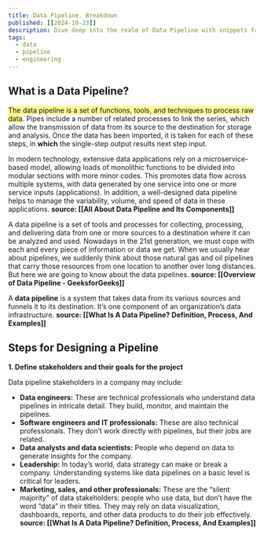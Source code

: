 ```yaml
---
title: Data Pipeline. Breakdown
published: [[2024-10-23]]
description: Dive deep into the realm of Data Pipeline with snippets from multiple sources
tags:
  - data
  - pipeline
  - engineering
---
```


## What is a Data Pipeline?
<span style="background:#fff88f">The data pipeline is a set of functions, tools, and techniques to process raw data</span>. Pipes include a number of related processes to link the series, which allow the transmission of data from its source to the destination for storage and analysis. Once the data has been imported, it is taken for each of these steps, in **which** the single-step output results next step input.

In modern technology, extensive data applications rely on a microservice-based model, allowing loads of monolithic functions to be divided into modular sections with more minor codes. This promotes data flow across multiple systems, with data generated by one service into one or more service inputs (applications). In addition, a well-designed data pipeline helps to manage the variability, volume, and speed of data in these applications.
**source: [[All About Data Pipeline and Its Components]]**

A data pipeline is a set of tools and processes for collecting, processing, and delivering data from one or more sources to a destination where it can be analyzed and used. Nowadays in the 21st generation, we must cope with each and every piece of information or data we get. When we usually hear about pipelines, we suddenly think about those natural gas and oil pipelines that carry those resources from one location to another over long distances. But here we are going to know about the data pipelines.
**source: [[Overview of Data Pipeline - GeeksforGeeks]]**


A **data pipeline** is a system that takes data from its various sources and funnels it to its destination. It’s one component of an organization’s data infrastructure.
**source: [[What Is A Data Pipeline? Definition, Process, And Examples]]**



## Steps for Designing a Pipeline

**1. Define stakeholders and their goals for the project**

Data pipeline stakeholders in a company may include:
- **Data engineers:** These are technical professionals who understand data pipelines in intricate detail. They build, monitor, and maintain the pipelines.
- **Software engineers and IT professionals:** These are also technical professionals. They don’t work directly with pipelines, but their jobs are related.
- **Data analysts and data scientists:** People who depend on data to generate insights for the company.
- **Leadership:** In today’s world, data strategy can make or break a company. Understanding systems like data pipelines on a basic level is critical for leaders.
- **Marketing, sales, and other professionals:** These are the “silent majority” of data stakeholders: people who use data, but don’t have the word “data” in their titles. They may rely on data visualization, dashboards, reports, and other data products to do their job effectively.
**source: [[What Is A Data Pipeline? Definition, Process, And Examples]]**